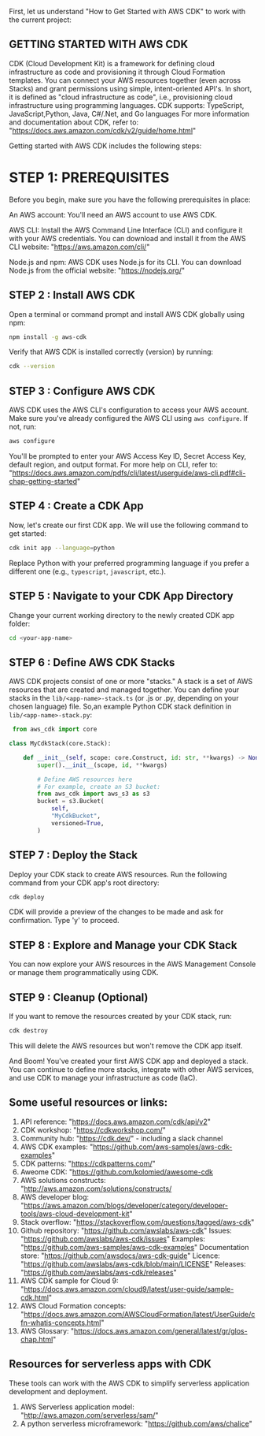 First, let us understand "How to Get Started with AWS CDK" to work with the current project:

## GETTING STARTED WITH AWS CDK
CDK (Cloud Development Kit) is a framework for defining cloud infrastructure as code and provisioning it through Cloud Formation templates. You can connect your AWS resources together (even across Stacks) and grant permissions using simple, intent-oriented API's. In short, it is defined as "cloud infrastructure as code", i.e., provisioning cloud infrastructure using programming languages. CDK supports: TypeScript, JavaScript,Python, Java, C#/.Net, and Go languages
For more information and documentation about CDK, refer to: "https://docs.aws.amazon.com/cdk/v2/guide/home.html"

Getting started with AWS CDK includes the following steps:

# STEP 1: PREREQUISITES

Before you begin, make sure you have the following prerequisites in place:

An AWS account: You'll need an AWS account to use AWS CDK.

AWS CLI: Install the AWS Command Line Interface (CLI) and configure it with your AWS credentials. You can download and install it from the AWS CLI website: "https://aws.amazon.com/cli/"

Node.js and npm: AWS CDK uses Node.js for its CLI. You can download Node.js from the official website: "https://nodejs.org/"

## STEP 2 : Install AWS CDK

Open a terminal or command prompt and install AWS CDK globally using npm:
```bash
npm install -g aws-cdk
```
Verify that AWS CDK is installed correctly (version) by running:
```bash
cdk --version
```
## STEP 3 : Configure AWS CDK
AWS CDK uses the AWS CLI's configuration to access your AWS account. Make sure you've already configured the AWS CLI using `aws configure`. If not, run:
```bash
aws configure
```
You'll be prompted to enter your AWS Access Key ID, Secret Access Key, default region, and output format. For more help on CLI, refer to: "https://docs.aws.amazon.com/pdfs/cli/latest/userguide/aws-cli.pdf#cli-chap-getting-started"

## STEP 4 : Create a CDK App
Now, let's create our first CDK app. We will use the following command to get started:
```bash
cdk init app --language=python
```
Replace Python with your preferred programming language if you prefer a different one (e.g., `typescript`, `javascript`, etc.).

## STEP 5 : Navigate to your CDK App Directory
Change your current working directory to the newly created CDK app folder:
```bash
cd <your-app-name>
```
## STEP 6 : Define AWS CDK Stacks
AWS CDK projects consist of one or more "stacks." A stack is a set of AWS resources that are created and managed together. You can define your stacks in the `lib/<app-name>-stack.ts` (or .js or .py, depending on your chosen language) file. So,an example Python CDK stack definition in `lib/<app-name>-stack.py`:
```python
 from aws_cdk import core

class MyCdkStack(core.Stack):

    def __init__(self, scope: core.Construct, id: str, **kwargs) -> None:
        super().__init__(scope, id, **kwargs)

        # Define AWS resources here
        # For example, create an S3 bucket:
        from aws_cdk import aws_s3 as s3
        bucket = s3.Bucket(
            self,
            "MyCdkBucket",
            versioned=True,
        )
```
## STEP 7 : Deploy the Stack
Deploy your CDK stack to create AWS resources. Run the following command from your CDK app's root directory:
```bash
cdk deploy
```
CDK will provide a preview of the changes to be made and ask for confirmation. Type 'y' to proceed.

## STEP 8 : Explore and Manage your CDK Stack
You can now explore your AWS resources in the AWS Management Console or manage them programmatically using CDK.

## STEP 9 : Cleanup (Optional)
If you want to remove the resources created by your CDK stack, run:
```bash
cdk destroy
```
This will delete the AWS resources but won't remove the CDK app itself.

And Boom! You've created your first AWS CDK app and deployed a stack. You can continue to define more stacks, integrate with other AWS services, and use CDK to manage your infrastructure as code (IaC).


## Some useful resources or links:
1. API reference:                  "https://docs.aws.amazon.com/cdk/api/v2"
2. CDK workshop:                   "https://cdkworkshop.com/"
3. Community hub:                  "https://cdk.dev/" - including a slack channel
4. AWS CDK examples:               "https://github.com/aws-samples/aws-cdk-examples"
5. CDK patterns:                   "https://cdkpatterns.com/"
6. Aweome CDK:                     "https://github.com/kolomied/awesome-cdk
7. AWS solutions constructs:       "http://aws.amazon.com/solutions/constructs/
8. AWS developer blog:             "https://aws.amazon.com/blogs/developer/category/developer-tools/aws-cloud-development-kit"
9. Stack overflow:                 "https://stackoverflow.com/questions/tagged/aws-cdk"
10. Github repository:             "https://github.com/awslabs/aws-cdk"
    Issues:                        "https://github.com/awslabs/aws-cdk/issues"
    Examples:                      "https://github.com/aws-samples/aws-cdk-examples"
    Documentation store:           "https://github.com/awsdocs/aws-cdk-guide"
    Licence:                       "https://github.com/awslabs/aws-cdk/blob/main/LICENSE"
    Releases:                      "https://github.com/awslabs/aws-cdk/releases"
11. AWS CDK sample for Cloud 9:    "https://docs.aws.amazon.com/cloud9/latest/user-guide/sample-cdk.html"
12. AWS Cloud Formation concepts:  "https://docs.aws.amazon.com/AWSCloudFormation/latest/UserGuide/cfn-whatis-concepts.html"
13. AWS Glossary:                  "https://docs.aws.amazon.com/general/latest/gr/glos-chap.html"

## Resources for serverless apps with CDK
These tools can work with the AWS CDK to simplify serverless application development and deployment.
1. AWS Serverless application model:   "http://aws.amazon.com/serverless/sam/"
2. A python serverless microframework: "https://github.com/aws/chalice"



 








